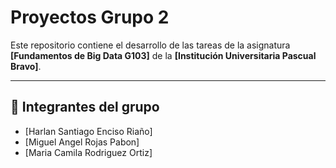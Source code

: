 # Proyectos Grupo 2

Este repositorio contiene el desarrollo de las tareas de la asignatura **[Fundamentos de Big Data G103]** de la **[Institución Universitaria Pascual Bravo]**.  

---

## 👥 Integrantes del grupo
- [Harlan Santiago Enciso Riaño] 
- [Miguel Angel Rojas Pabon] 
- [Maria Camila Rodriguez Ortiz] 
